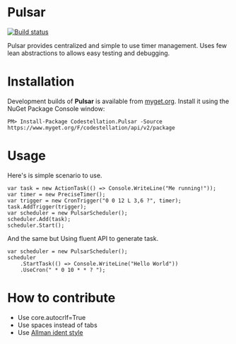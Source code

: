 # Pulsar
[![Build status](https://ci.appveyor.com/api/projects/status/an5aoaqnvywr7pwx?svg=true)](https://ci.appveyor.com/project/solyutor/pulsar)

Pulsar provides centralized and simple to use timer management. Uses few lean abstractions to allows easy testing and debugging.

# Installation

Development builds of **Pulsar** is available from [myget.org](https://www.myget.org/feed/Packages/codestellation). Install it using the NuGet Package Console window:

```
PM> Install-Package Codestellation.Pulsar -Source https://www.myget.org/F/codestellation/api/v2/package
```

# Usage

Here's is simple scenario to use.

```
var task = new ActionTask(() => Console.WriteLine("Me running!"));
var timer = new PreciseTimer();
var trigger = new CronTrigger("0 0 12 L 3,6 ?", timer);
task.AddTrigger(trigger);
var scheduler = new PulsarScheduler();
scheduler.Add(task);
scheduler.Start();
```

And the same but Using fluent API to generate task.
```
var scheduler = new PulsarScheduler();
scheduler
    .StartTask(() => Console.WriteLine("Hello World"))
    .UseCron(" * 0 10 * * ? ");
```

# How to contribute

* Use core.autocrlf=True
* Use spaces instead of tabs
* Use [Allman ident style](https://en.wikipedia.org/wiki/Indent_style#Allman_style)
